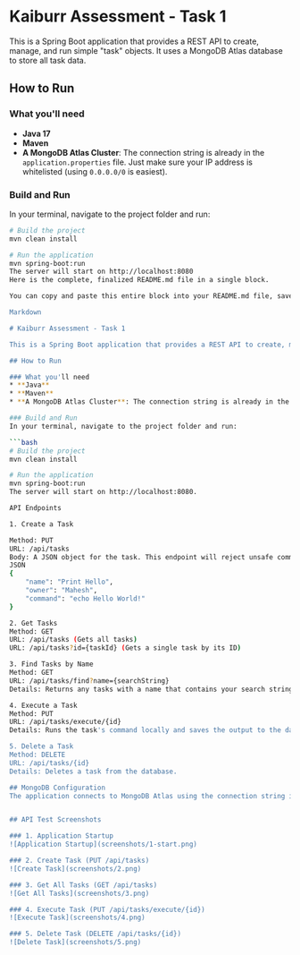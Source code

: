 # Kaiburr Assessment - Task 1

This is a Spring Boot application that provides a REST API to create, manage, and run simple "task" objects. It uses a MongoDB Atlas database to store all task data.

## How to Run

### What you'll need
* **Java 17**
* **Maven**
* **A MongoDB Atlas Cluster**: The connection string is already in the `application.properties` file. Just make sure your IP address is whitelisted (using `0.0.0.0/0` is easiest).

### Build and Run
In your terminal, navigate to the project folder and run:

```bash
# Build the project
mvn clean install

# Run the application
mvn spring-boot:run
The server will start on http://localhost:8080
Here is the complete, finalized README.md file in a single block.

You can copy and paste this entire block into your README.md file, save it, and then push it to GitHub. This version includes the correct filenames for all the screenshots you've taken.

Markdown

# Kaiburr Assessment - Task 1

This is a Spring Boot application that provides a REST API to create, manage, and run simple "task" objects. It uses a MongoDB Atlas database to store all task data.

## How to Run

### What you'll need
* **Java**
* **Maven**
* **A MongoDB Atlas Cluster**: The connection string is already in the `application.properties` file. Just make sure your IP address is whitelisted (using `0.0.0.0/0` is easiest).

### Build and Run
In your terminal, navigate to the project folder and run:

```bash
# Build the project
mvn clean install

# Run the application
mvn spring-boot:run
The server will start on http://localhost:8080.

API Endpoints

1. Create a Task

Method: PUT
URL: /api/tasks
Body: A JSON object for the task. This endpoint will reject unsafe commands.
JSON
{
    "name": "Print Hello",
    "owner": "Mahesh",
    "command": "echo Hello World!"
}

2. Get Tasks
Method: GET
URL: /api/tasks (Gets all tasks)
URL: /api/tasks?id={taskId} (Gets a single task by its ID)

3. Find Tasks by Name
Method: GET
URL: /api/tasks/find?name={searchString}
Details: Returns any tasks with a name that contains your search string.

4. Execute a Task
Method: PUT
URL: /api/tasks/execute/{id}
Details: Runs the task's command locally and saves the output to the database.

5. Delete a Task
Method: DELETE
URL: /api/tasks/{id}
Details: Deletes a task from the database.

## MongoDB Configuration
The application connects to MongoDB Atlas using the connection string in `application.properties .


## API Test Screenshots

### 1. Application Startup
![Application Startup](screenshots/1-start.png)

### 2. Create Task (PUT /api/tasks)
![Create Task](screenshots/2.png)

### 3. Get All Tasks (GET /api/tasks)
![Get All Tasks](screenshots/3.png)

### 4. Execute Task (PUT /api/tasks/execute/{id})
![Execute Task](screenshots/4.png)

### 5. Delete Task (DELETE /api/tasks/{id})
![Delete Task](screenshots/5.png)